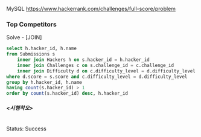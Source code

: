 <!--# SQL-->
MySQL https://www.hackerrank.com/challenges/full-score/problem
### Top Competitors


Solve - [JOIN]
```sql
select h.hacker_id, h.name
from Submissions s
    inner join Hackers h on s.hacker_id = h.hacker_id
    inner join Challenges c on s.challenge_id = c.challenge_id
    inner join Difficulty d on c.difficulty_level = d.difficulty_level
where d.score = s.score and c.difficulty_level = d.difficulty_level
group by h.hacker_id, h.name
having count(s.hacker_id) > 1
order by count(s.hacker_id) desc, h.hacker_id
```

##### <시행착오>
```sql

```

Status: Success
